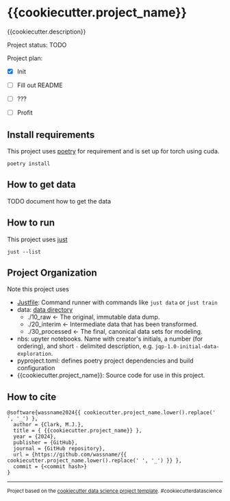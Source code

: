 # {{cookiecutter.project_name}}

{{cookiecutter.description}}


Project status: TODO

Project plan:

- [x] Init
- [ ] Fill out README
- [ ] ???
- [ ] Profit


## Install requirements

This project uses [poetry](https://python-poetry.org/) for requirement and is set up for torch using cuda.
~~~
poetry install
~~~

## How to get data

TODO document how to get the data


## How to run

This project uses [just](https://github.com/casey/just)

~~~
just --list
~~~


## Project Organization

Note this project uses

- [Justfile](https://github.com/casey/just): Command runner with commands like `just data` or `just train`
- data: [data directory ](https://cookiecutter-data-science.drivendata.org/#directory-structure)
    - ./10_raw            <- The original, immutable data dump.
    - ./20_interim        <- Intermediate data that has been transformed.
    - ./30_processed      <- The final, canonical data sets for modeling.
- nbs: upyter notebooks. Name with creator's initials, a number (for ordering), and short `-` delimited description, e.g.  `jqp-1.0-initial-data-exploration`.
- pyproject.toml:   defines poetry project dependencies and build configuration
- {{cookiecutter.project_name}}:    Source code for use in this project.


## How to cite

~~~bibtext
@software{wassname2024{{ cookiecutter.project_name.lower().replace(' ', '_') },
  author = {Clark, M.J.},
  title = { {{cookiecutter.project_name}} },
  year = {2024},
  publisher = {GitHub},
  journal = {GitHub repository},
  url = {https://github.com/wassname/{{ cookiecutter.project_name.lower().replace(' ', '_') }} },
  commit = {<commit hash>}
}
~~~


--------

<p><small>Project based on the <a target="_blank" href="https://drivendata.github.io/cookiecutter-data-science/">cookiecutter data science project template</a>. #cookiecutterdatascience</small></p>
